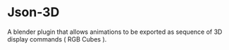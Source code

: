 # Json-3D
A blender plugin that allows animations to be exported as sequence of 3D display commands ( RGB Cubes ).
